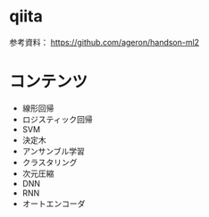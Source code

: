 # qiita
参考資料：
https://github.com/ageron/handson-ml2

# コンテンツ
- 線形回帰
- ロジスティック回帰
- SVM
- 決定木
- アンサンブル学習
- クラスタリング
- 次元圧縮
- DNN
- RNN
- オートエンコーダ
